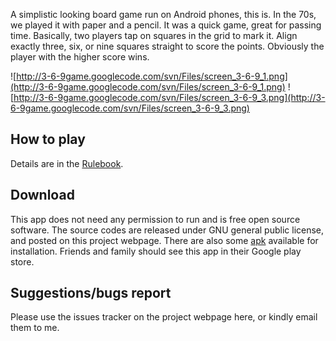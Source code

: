A simplistic looking board game run on Android phones, this is.
In the 70s, we played it with paper and a pencil. It was a quick game, great for passing time. Basically, two players
tap on squares in the grid to mark it. Align exactly three, six, or nine squares straight to score the points. Obviously the player with the higher score wins.

![http://3-6-9game.googlecode.com/svn/Files/screen_3-6-9_1.png](http://3-6-9game.googlecode.com/svn/Files/screen_3-6-9_1.png)
![http://3-6-9game.googlecode.com/svn/Files/screen_3-6-9_3.png](http://3-6-9game.googlecode.com/svn/Files/screen_3-6-9_3.png)


## How to play ##
Details are in the [Rulebook](http://code.google.com/p/3-6-9game/wiki/HowToPlay).

## Download ##
This app does not need any permission to run and is free open source software.
The source codes are released under GNU general public license, and posted on this project webpage. There are also some [apk](http://code.google.com/p/3-6-9game/source/browse/#svn%2FFiles) available for installation. Friends and family should see this app in their Google play store.


## Suggestions/bugs report ##
Please use the issues tracker on the project webpage here, or kindly email them to me.
